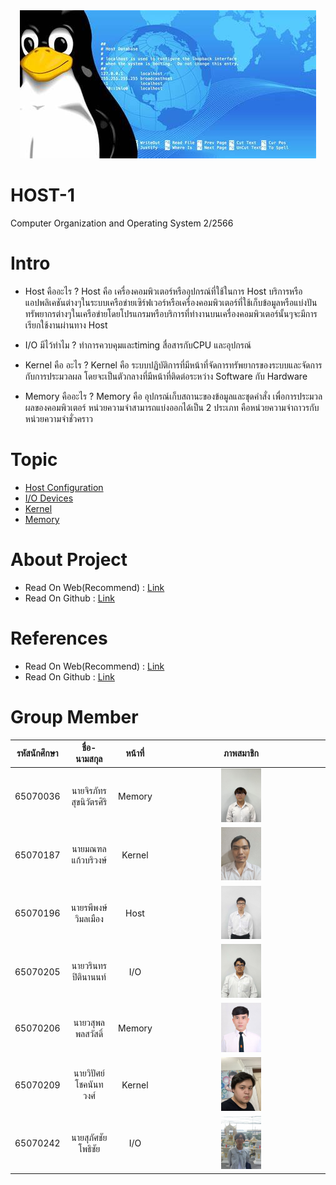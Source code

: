 <div style="text-align: center;"><img src="src/assets/Linux.jpg"></div>

# HOST-1
Computer Organization and Operating System 2/2566 

# Intro

- Host คืออะไร ?
    Host คือ เครื่องคอมพิวเตอร์หรืออุปกรณ์ที่ใช้ในการ Host บริการหรือแอปพลิเคชันต่างๆในระบบเครือข่ายเซิร์ฟเวอร์หรือเครื่องคอมพิวเตอร์ที่ใช้เก็บข้อมูลหรือแบ่งปันทรัพยากรต่างๆในเครือข่ายโดยโปรแกรมหรือบริการที่ทำงานบนเครื่องคอมพิวเตอร์นั้นๆจะมีการเรียกใช้งานผ่านทาง Host

- I/O มีไว้ทำไม ?
   ทำการควบคุมและtiming
   สื่อสารกับCPU และอุปกรณ์

- Kernel คือ อะไร ?
  Kernel คือ ระบบปฏิบัติการที่มีหน้าที่จัดการทรัพยากรของระบบและจัดการกับการประมวลผล โดยจะเป็นตัวกลางที่มีหน้าที่ติดต่อระหว่าง Software กับ Hardware

- Memory คืออะไร ?
  Memory คือ อุปกรณ์เก็บสถานะของข้อมูลและชุดคำสั่ง เพื่อการประมวลผลของคอมพิวเตอร์ หน่วยความจำสามารถแบ่งออกได้เป็น 2 ประเภท คือหน่วยความจำถาวรกับหน่วยความจำชั่วคราว 

# Topic

- [Host Configuration](https://earth123456789.github.io/Host-1/hostconfiguration/readme/)
- [I/O Devices](https://earth123456789.github.io/Host-1/iodevices/readme/)
- [Kernel](https://earth123456789.github.io/Host-1/kernel/readme/)
- [Memory](https://earth123456789.github.io/Host-1/memory/readme/)

# About Project
- Read On Web(Recommend) : [Link](https://earth123456789.github.io/Host-1/)
- Read On Github : [Link](https://github.com/Earth123456789/Host-3/tree/main/src/content/docs)
  
# References
- Read On Web(Recommend) : [Link](https://earth123456789.github.io/Host-1/reference/example/)
- Read On Github : [Link](https://github.com/Earth123456789/Host-1/blob/main/src/content/docs/reference/example.md)


# Group Member

|รหัสนักศึกษา|ชื่อ-นามสกุล|หน้าที่|ภาพสมาชิก|
|:----:|:----:|:----:|:----:|
|65070036|นายจิรภัทร สุขนิวัตรศิริ|Memory|<div style="text-align: center;"><img src="src/assets/Member/65070036.jpg" width="25%"></div>|
|65070187|นายมณฑล แก้วบริวงษ์|Kernel|<div style="text-align: center;"><img src="src/assets/Member/65070187.jpg" width="25%"></div>|
|65070196|นายรพีพงษ์ วิมลเมือง|Host|<div style="text-align: center;"><img src="src/assets/Member/65070196.jpg" width="25%"></div>|
|65070205|นายวรินทร ปิตินานนท์|I/O|<div style="text-align: center;"><img src="src/assets/Member/65070205.jpg" width="25%"></div>|
|65070206|นายวสุพล พลสวัสดิ์|Memory|<div style="text-align: center;"><img src="src/assets/Member/65070206.jpg" width="25%"></div>|
|65070209|นายวิปัศย์ โชคนันทวงศ์|Kernel|<div style="text-align: center;"><img src="src/assets/Member/65070209.jpg" width="25%"></div>|
|65070242|นายสุภัศชัย โพธิชัย|I/O|<div style="text-align: center;"><img src="src/assets/Member/65070242.jpg" width="25%"></div>|